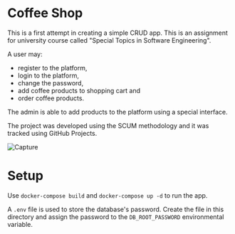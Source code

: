 # Coffee Shop
This is a first attempt in creating a simple CRUD app. This is an assignment for 
university course called "Special Topics in Software Engineering".

A user may:
- register to the platform,
- login to the platform,
- change the password,
- add coffee products to shopping cart and
- order coffee products.

The admin is able to add products to the platform using a special interface.

The project was developed using the SCUM methodology and it was tracked using 
GitHub Projects.

![Capture](https://github.com/user-attachments/assets/147a2bcc-db5c-4896-b355-dff22510682e)

# Setup
Use `docker-compose build` and `docker-compose up -d` to run the app.

A `.env` file is used to store the database's password. Create the file in this 
directory and assign the password to the `DB_ROOT_PASSWORD` environmental 
variable.
